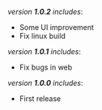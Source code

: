*version **1.0.2** includes*:
- Some UI improvement
- Fix linux build

*version **1.0.1** includes*:
- Fix bugs in web

*version **1.0.0** includes*:
- First release
